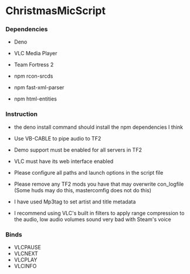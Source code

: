 # ChristmasMicScript
### Dependencies

- Deno

- VLC Media Player

- Team Fortress 2

- npm rcon-srcds

- npm fast-xml-parser

- npm html-entities

### Instruction

- the deno install command should install the npm dependencies I think

- Use VB-CABLE to pipe audio to TF2

- Demo support must be enabled for all servers in TF2

- VLC must have its web interface enabled

- Please configure all paths and launch options in the script file

- Please remove any TF2 mods you have that may overwrite con_logfile (Some huds may do this, mastercomfig does not do this)

- I have used Mp3tag to set artist and title metadata

- I recommend using VLC's built in filters to apply range compression to the audio, low audio volumes sound very bad with Steam's voice

### Binds
- VLCPAUSE
- VLCNEXT
- VLCPLAY
- VLCINFO

